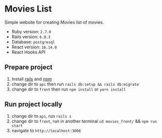 # Movies List

Simple website for creating Movies list of movies.

- Ruby version: `2.7.0`
- Rails version: `6.0.3`
- Database: `postgresql`
- React version: `16.14.0`
- React Hooks API

## Prepare project

1. Install [rails](https://rubyonrails.org/) and [npm](https://docs.npmjs.com/downloading-and-installing-node-js-and-npm)
2. change dir to `api` then run `rails db:setup && rails db:migrate`
3. change dir to `front` then run `npm install` or `yarn install`

## Run project locally

1. change dir to `api`, run `rails s`
2. change dir to `front`, run in another terminal `cd movies_front/` && `npm run start`
3. navigate to `http://localhost:3006`
